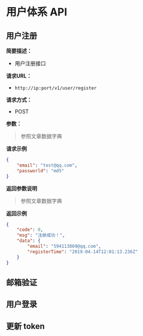 # 用户体系 API

## 用户注册

**简要描述：** 

- 用户注册接口

**请求URL：** 
- ` http://ip:port/v1/user/register `
  
**请求方式：**
- POST 

**参数：** 

> 参照文章数据字典

 **请求示例**

```json
{
	"email": "test@qq.com",
	"passworld": "md5"
}
```

 **返回参数说明** 

> 参照文章数据字典

 **返回示例**
```json
{
    "code": 0,
    "msg": "注册成功！",
    "data": {
        "email": "594113869@qq.com",
        "registerTime": "2019-04-14T12:01:13.236Z"
    }
}
```

## 邮箱验证

## 用户登录

## 更新 token